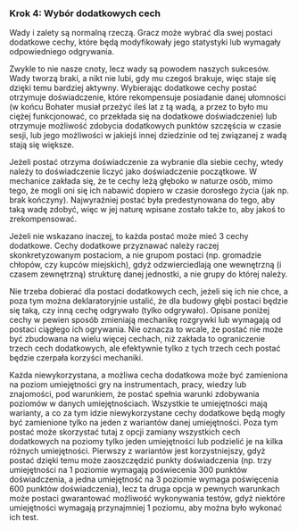 ### Krok 4: Wybór dodatkowych cech

Wady i zalety są normalną rzeczą. Gracz może wybrać dla swej postaci dodatkowe cechy, które będą modyfikowały jego statystyki lub wymagały odpowiedniego odgrywania. 

Zwykle to nie nasze cnoty, lecz wady są powodem naszych sukcesów. Wady tworzą braki, a nikt nie lubi, gdy mu czegoś brakuje, więc staje się dzięki temu bardziej aktywny. Wybierając dodatkowe cechy postać otrzymuje doświadczenie, które rekompensuje posiadanie danej ułomności (w końcu Bohater musiał przeżyć ileś lat z tą wadą, a przez to było mu ciężej funkcjonować, co przekłada się na dodatkowe doświadczenie) lub otrzymuje możliwość zdobycia dodatkowych punktów szczęścia w czasie sesji, lub jego możliwości w jakiejś innej dziedzinie od tej związanej z wadą stają się większe.

Jeżeli postać otrzyma doświadczenie za wybranie dla siebie cechy, wtedy należy to doświadczenie liczyć jako doświadczenie początkowe. W mechanice zakłada się, że te cechy leżą głęboko w naturze osób, mimo tego, że mogli oni się ich nabawić dopiero w czasie dorosłego życia (jak np. brak kończyny). Najwyraźniej postać była predestynowana do tego, aby taką wadę zdobyć, więc w jej naturę wpisane zostało także to, aby jakoś to zrekompensować. 

Jeżeli nie wskazano inaczej, to każda postać może mieć 3 cechy dodatkowe. Cechy dodatkowe przyznawać należy raczej skonkretyzowanym postaciom, a nie grupom postaci (np. gromadzie chłopów, czy kupców miejskich), gdyż odzwierciedlają one wewnętrzną (i czasem zewnętrzną) strukturę danej jednostki, a nie grupy do której należy. 

Nie trzeba dobierać dla postaci dodatkowych cech, jeżeli się ich nie chce, a poza tym można deklaratoryjnie ustalić, że dla budowy głębi postaci będzie się taką, czy inną cechę odgrywało (tylko odgrywało). Opisane poniżej cechy w pewien sposób zmieniają mechanikę rozgrywki lub wymagają od postaci ciągłego ich ogrywania. Nie oznacza to wcale, że postać nie może być zbudowana na wielu więcej cechach, niż zakłada to ograniczenie trzech cech dodatkowych, ale efektywnie tylko z tych trzech cech postać będzie czerpała korzyści mechaniki. 

Każda niewykorzystana, a możliwa cecha dodatkowa może być zamieniona na poziom umiejętności gry na instrumentach, pracy, wiedzy lub znajomości, pod warunkiem, że postać spełnia warunki zdobywania poziomów w danych umiejętnościach. Wszystkie te umiejętności mają warianty, a co za tym idzie niewykorzystane cechy dodatkowe będą mogły być zamienione tylko na jeden z wariantów danej umiejętności. Poza tym postać może skorzystać tutaj z opcji zamiany wszystkich cech dodatkowych na poziomy tylko jeden umiejętności lub podzielić je na kilka różnych umiejętności. Pierwszy z wariantów jest korzystniejszy, gdyż postać dzięki temu może zaoszczędzić punkty doświadczenia (np. trzy umiejętności na 1 poziomie wymagają poświecenia 300 punktów doświadczenia, a jedna umiejętność na 3 poziomie wymaga poświęcenia 600 punktów doświadczenia), lecz ta druga opcja w pewnych warunkach może postaci gwarantować możliwość wykonywania testów, gdyż niektóre umiejętności wymagają przynajmniej 1 poziomu, aby można było wykonać ich test.  